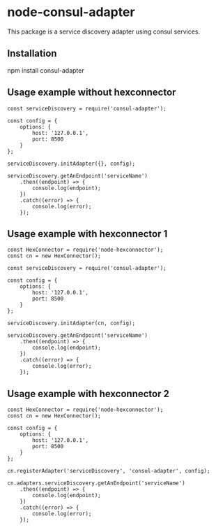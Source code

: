 # node-consul-adapter

This package is a service discovery adapter using consul services.

## Installation

npm install consul-adapter

## Usage example without hexconnector

```
const serviceDiscovery = require('consul-adapter');

const config = {
    options: {
        host: '127.0.0.1',
        port: 8500
    }
};

serviceDiscovery.initAdapter({}, config);

serviceDiscovery.getAnEndpoint('serviceName')
    .then((endpoint) => {
        console.log(endpoint);
    })
    .catch((error) => {
        console.log(error);
    });

```

## Usage example with hexconnector 1

```
const HexConnector = require('node-hexconnector');
const cn = new HexConnector();

const serviceDiscovery = require('consul-adapter');

const config = {
    options: {
        host: '127.0.0.1',
        port: 8500
    }
};

serviceDiscovery.initAdapter(cn, config);

serviceDiscovery.getAnEndpoint('serviceName')
    .then((endpoint) => {
        console.log(endpoint);
    })
    .catch((error) => {
        console.log(error);
    });

```

## Usage example with hexconnector 2

```
const HexConnector = require('node-hexconnector');
const cn = new HexConnector();

const config = {
    options: {
        host: '127.0.0.1',
        port: 8500
    }
};

cn.registerAdapter('serviceDiscovery', 'consul-adapter', config);

cn.adapters.serviceDiscovery.getAnEndpoint('serviceName')
    .then((endpoint) => {
        console.log(endpoint);
    })
    .catch((error) => {
        console.log(error);
    });

```

